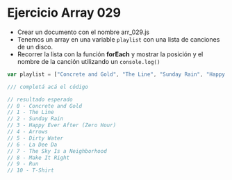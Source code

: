 # Ejercicio Array 029

* Crear un documento con el nombre arr_029.js
* Tenemos un array en una variable `playlist` con una lista de canciones de un disco.
* Recorrer la lista con la función **forEach** y mostrar la posición y el nombre de la canción utilizando un `console.log()`

```js
var playlist = ["Concrete and Gold", "The Line", "Sunday Rain", "Happy Ever After (Zero Hour)", "Arrows", "Dirty Water", "La Dee Da", "The Sky Is a Neighborhood", "Make It Right", "Run", "T-Shirt"];

/// completá acá el código

// resultado esperado
// 0 - Concrete and Gold
// 1 - The Line
// 2 - Sunday Rain
// 3 - Happy Ever After (Zero Hour)
// 4 - Arrows
// 5 - Dirty Water
// 6 - La Dee Da
// 7 - The Sky Is a Neighborhood
// 8 - Make It Right
// 9 - Run
// 10 - T-Shirt
```